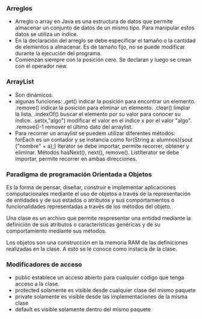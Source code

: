 ### Arreglos
- Arreglo o array en Java es una estructura de datos que permite almacenar un conjunto de datos de un mismo tipo. Para manipular estos datos se utiliza un índice.
- En la declaración del arreglo se debe especificar el tamaño o la cantidad de elementos a almacenar. Es de tamaño fijo, no se puede modificar durante la ejecución del programa.
- Comienzan siempre con la posición cero. Se declaran y luego se crean con el operador new.

### ArrayList
- Son dinámicos. 
- algunas funciones: .get() indicar la posición para encontrar un elemento. .remove() indicar la posición para eliminar un elemento. .clear() limpiar la lista. .indexOf() buscar el elemento por su valor para conocer su índice. .set(x,"algo") modificar el valor en el índice x por el valor "algo". .remove()-1 remover el último dato del arraylist.
- Para recorrer un arraylist se puedem utilizar diferentes métodos: forEach es un contador y se instancia como for(String a: alumnos){sout ("nombre" + a);} Iterator se debe importar, permite recorrer, obtener y eliminar. Métodos hasNext(), next(), remove(). ListIterator se debe importar, permite recorrer en ambas direcciones.

### Paradigma de programación Orientada a Objetos
Es la forma de pensar, diseñar, construir e implementar aplicaciones computacionales mediante el uso de objetos a través de la representación de entidades y de sus estados o atributos y sus comportamientos o funcionalidades representadas a través de los métodos del objeto.

Una clase es un archivo que permite respresentar una entidad mediante la definición de sus atributos o características genéricas y de su comportamiento mediante sus métodos.

Los objetos son una construcción en la memoria RAM de las definiciones realizadas en la clase. A esto se le conoce como instacia de la clase.

### Modificadores de acceso
- public establece un acceso abierto para cualquier código que tenga acceso a la clase.
- protected solamente es visible desde cualquier clase del mismo paquete
- private solamente es visible desde las implementaciones de la misma clase
- default es visible solamente dentro del mismo paquete
